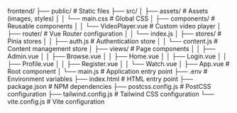 frontend/
├── public/                    # Static files
├── src/
│   ├── assets/               # Assets (images, styles)
│   │   └── main.css         # Global CSS
│   ├── components/          # Reusable components
│   │   └── VideoPlayer.vue  # Custom video player
│   ├── router/              # Vue Router configuration
│   │   └── index.js
│   ├── stores/              # Pinia stores
│   │   ├── auth.js         # Authentication store
│   │   └── content.js      # Content management store
│   ├── views/              # Page components
│   │   ├── Admin.vue
│   │   ├── Browse.vue
│   │   ├── Home.vue
│   │   ├── Login.vue
│   │   ├── Profile.vue
│   │   ├── Register.vue
│   │   └── Watch.vue
│   ├── App.vue             # Root component
│   └── main.js            # Application entry point
├── .env                   # Environment variables
├── index.html            # HTML entry point
├── package.json          # NPM dependencies
├── postcss.config.js     # PostCSS configuration
├── tailwind.config.js    # Tailwind CSS configuration
└── vite.config.js        # Vite configuration